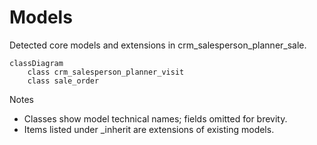# Models

Detected core models and extensions in crm_salesperson_planner_sale.

```mermaid
classDiagram
    class crm_salesperson_planner_visit
    class sale_order
```

Notes
- Classes show model technical names; fields omitted for brevity.
- Items listed under _inherit are extensions of existing models.
